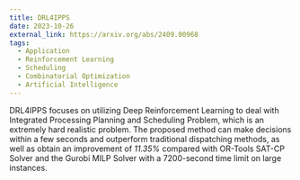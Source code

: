 ```yaml
---
title: DRL4IPPS
date: 2023-10-26
external_link: https://arxiv.org/abs/2409.00968
tags:
  - Application
  - Reinforcement Learning
  - Scheduling
  - Combinatorial Optimization
  - Artificial Intelligence
---
```


DRL4IPPS focuses on utilizing Deep Reinforcement Learning to deal with Integrated Processing Planning and Scheduling Problem, which is an extremely hard realistic problem. The proposed method can make decisions within a few seconds and outperform traditional dispatching methods, as well as obtain an improvement of *11.35%* compared with OR-Tools SAT-CP Solver and the Gurobi MILP Solver with a 7200-second time limit on large instances.

<!--more-->
